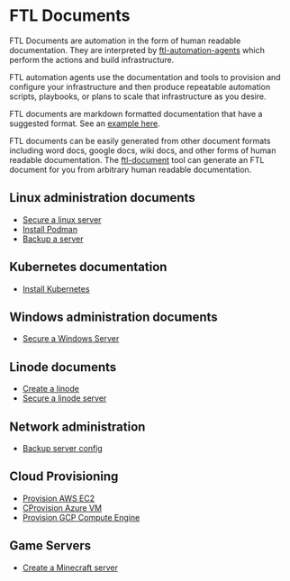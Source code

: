 # FTL Documents

FTL Documents are automation in the form of human readable documentation.  They
are interpreted by [ftl-automation-agents]() which perform the actions and build
infrastructure.

FTL automation agents use the documentation and tools to provision and configure
your infrastructure and then produce repeatable automation scripts, playbooks, or
plans to scale that infrastructure as you desire.

FTL documents are markdown formatted documentation that have a suggested
format. See an [example here](examples/example-ftl-document.md).

FTL documents can be easily generated from other document formats including
word docs, google docs, wiki docs, and other forms of human readable
documentation.  The [ftl-document]() tool can generate an FTL document for you
from arbitrary human readable documentation.


## Linux administration documents

* [Secure a linux server](linux/secure_a_linux_server.md)
* [Install Podman](linux/podman_installation.md)
* [Backup a server](linux/backup_a_server.md)

## Kubernetes documentation

* [Install Kubernetes](kubernetes/install_kubernetes.md)


## Windows administration documents

* [Secure a Windows Server](windows/secure_a_windows_server.md)


## Linode documents

* [Create a linode](linode/create_a_linode.md)
* [Secure a linode server](linode/secure_a_linode_server.md)


## Network administration

* [Backup server config](network/backup_server_config.md)


## Cloud Provisioning

* [Provision AWS EC2](cloud-provisioning/aws_ec2.md)
* [CProvision Azure VM](cloud-provisioning/azure_vm.md)
* [Provision GCP Compute Engine](cloud-provisioning/gcp_compute_engine.md)


## Game Servers

* [Create a Minecraft server](games/minecraft_server.md)
